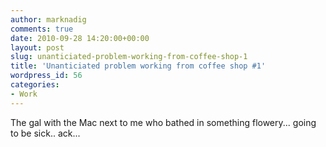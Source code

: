 ```yaml
---
author: marknadig
comments: true
date: 2010-09-28 14:20:00+00:00
layout: post
slug: unanticiated-problem-working-from-coffee-shop-1
title: 'Unanticiated problem working from coffee shop #1'
wordpress_id: 56
categories:
- Work
---
```


The gal with the Mac next to me who bathed in something flowery... going to be sick.. ack...
